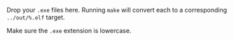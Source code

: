 Drop your `.exe` files here.
Running `make` will convert each to a corresponding `../out/%.elf` target.

Make sure the `.exe` extension is lowercase.
